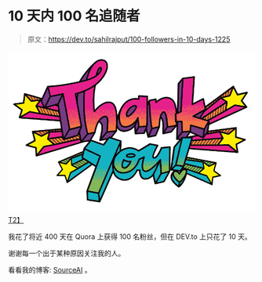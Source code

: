 # 10 天内 100 名追随者

> 原文：<https://dev.to/sahilrajput/100-followers-in-10-days-1225>

[![20180911185704-76](img/0783e54c0171ea465f23940581cbeb9c.png)T2】](https://res.cloudinary.com/practicaldev/image/fetch/s--B2k1yjFN--/c_limit%2Cf_auto%2Cfl_progressive%2Cq_66%2Cw_880/https://user-images.githubusercontent.com/20112458/48299119-76b93a00-e4ee-11e8-815b-02efbb7122a9.gif)

我花了将近 400 天在 Quora 上获得 100 名粉丝，但在 DEV.to 上只花了 10 天。

谢谢每一个出于某种原因关注我的人。

看看我的博客: [SourceAI](https://sourceai.github.io/blog/) 。